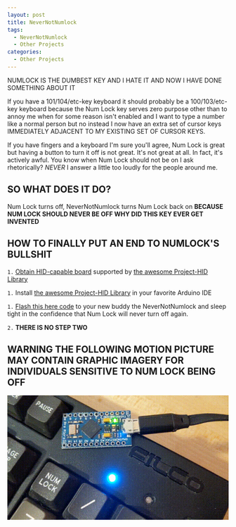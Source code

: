 ```yaml
---
layout: post
title: NeverNotNumlock
tags: 
  - NeverNotNumlock
  - Other Projects
categories:
  - Other Projects
---
```


NUMLOCK IS THE DUMBEST KEY AND I HATE IT AND NOW I HAVE DONE SOMETHING ABOUT IT

If you have a 101/104/etc-key keyboard it should probably be a 100/103/etc-key keyboard because the Num Lock key serves zero purpose other than to annoy me when for some reason isn't enabled and I want to type a number like a normal person but no instead I now have an extra set of cursor keys IMMEDIATELY ADJACENT TO MY EXISTING SET OF CURSOR KEYS.

If you have fingers and a keyboard I'm sure you'll agree, Num Lock is great but having a button to turn it off is not great.  It's not great at all.  In fact, it's actively awful.  You know when Num Lock should not be on I ask rhetorically? *NEVER* I answer a little too loudly for the people around me.

## SO WHAT DOES IT DO?

Num Lock turns off, NeverNotNumlock turns Num Lock back on **BECAUSE NUM LOCK SHOULD NEVER BE OFF WHY DID THIS KEY EVER GET INVENTED**

## HOW TO FINALLY PUT AN END TO NUMLOCK'S BULLSHIT

`1.` [Obtain HID-capable board](https://amzn.to/2Gie1Xu) supported by [the awesome Project-HID Library](https://github.com/NicoHood/HID)

`1.` Install [the awesome Project-HID Library](https://github.com/NicoHood/HID) in your favorite Arduino IDE

`1.` [Flash this here code](https://github.com/aderusha/NeverNotNumlock/blob/master/NeverNotNumlock.ino) to your new buddy the NeverNotNumlock and sleep tight in the confidence that Num Lock will never turn off again.

`2.` **THERE IS NO STEP TWO**

## WARNING THE FOLLOWING MOTION PICTURE MAY CONTAIN GRAPHIC IMAGERY FOR INDIVIDUALS SENSITIVE TO NUM LOCK BEING OFF

![Eat it, Num Lock](https://github.com/aderusha/NeverNotNumlock/raw/master/NeverNotNumlock.gif)